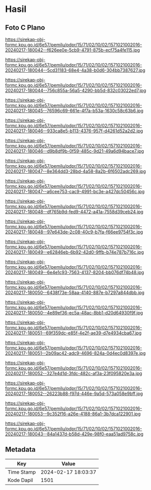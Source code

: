 # Hasil

## Foto C Plano

https://sirekap-obj-formc.kpu.go.id/6e57/pemilu/pdpr/15/71/02/10/02/1571021002016-20240217-180042--f626ee0e-5cb9-4791-875b-ecf75a4fe115.jpg

https://sirekap-obj-formc.kpu.go.id/6e57/pemilu/pdpr/15/71/02/10/02/1571021002016-20240217-180044--5cd31183-68e4-4a38-b0d6-304bb7387627.jpg

https://sirekap-obj-formc.kpu.go.id/6e57/pemilu/pdpr/15/71/02/10/02/1571021002016-20240217-180044--756c855a-56a5-4290-bb5d-832c03022ed7.jpg

https://sirekap-obj-formc.kpu.go.id/6e57/pemilu/pdpr/15/71/02/10/02/1571021002016-20240217-180045--76596c69-661e-4f7a-b53a-1630c58c63b6.jpg

https://sirekap-obj-formc.kpu.go.id/6e57/pemilu/pdpr/15/71/02/10/02/1571021002016-20240217-180046--933ca8e5-b113-4376-957f-d4261d52a2d2.jpg

https://sirekap-obj-formc.kpu.go.id/6e57/pemilu/pdpr/15/71/02/10/02/1571021002016-20240217-180046--d9b8df9b-0f59-485c-9d21-49a6d94bace7.jpg

https://sirekap-obj-formc.kpu.go.id/6e57/pemilu/pdpr/15/71/02/10/02/1571021002016-20240217-180047--8e364dd3-28bd-4a58-8a2b-6f6502adc269.jpg

https://sirekap-obj-formc.kpu.go.id/6e57/pemilu/pdpr/15/71/02/10/02/1571021002016-20240217-180047--a6cee753-cac9-4991-bc3e-a427dc50456c.jpg

https://sirekap-obj-formc.kpu.go.id/6e57/pemilu/pdpr/15/71/02/10/02/1571021002016-20240217-180048--df765b9d-fed9-4472-a41a-7558d39ceb24.jpg

https://sirekap-obj-formc.kpu.go.id/6e57/pemilu/pdpr/15/71/02/10/02/1571021002016-20240217-180048--97e643de-2c08-40c9-b7fa-f66ee9754f3c.jpg

https://sirekap-obj-formc.kpu.go.id/6e57/pemilu/pdpr/15/71/02/10/02/1571021002016-20240217-180049--e62846eb-6b92-42d0-9ffb-b74e787b716c.jpg

https://sirekap-obj-formc.kpu.go.id/6e57/pemilu/pdpr/15/71/02/10/02/1571021002016-20240217-180049--6e4e1c93-7563-4137-8204-bb076df74b48.jpg

https://sirekap-obj-formc.kpu.go.id/6e57/pemilu/pdpr/15/71/02/10/02/1571021002016-20240217-180050--6438f73e-58aa-4140-887e-b7297a844dbb.jpg

https://sirekap-obj-formc.kpu.go.id/6e57/pemilu/pdpr/15/71/02/10/02/1571021002016-20240217-180050--4e89ef36-ec5a-48ac-8bb1-d20d64930f9f.jpg

https://sirekap-obj-formc.kpu.go.id/6e57/pemilu/pdpr/15/71/02/10/02/1571021002016-20240217-180051--69f359dc-e85f-4e2f-ae39-d7e4934cba67.jpg

https://sirekap-obj-formc.kpu.go.id/6e57/pemilu/pdpr/15/71/02/10/02/1571021002016-20240217-180051--2b09ac42-adc9-4696-824a-0d4ec0d8397e.jpg

https://sirekap-obj-formc.kpu.go.id/6e57/pemilu/pdpr/15/71/02/10/02/1571021002016-20240217-180052--327e4d1d-3fdc-482c-af3a-23f095820e3a.jpg

https://sirekap-obj-formc.kpu.go.id/6e57/pemilu/pdpr/15/71/02/10/02/1571021002016-20240217-180052--26223b88-f97d-446e-9a5d-573a058e9bff.jpg

https://sirekap-obj-formc.kpu.go.id/6e57/pemilu/pdpr/15/71/02/10/02/1571021002016-20240217-180053--9c352f16-a26e-4188-86a1-3b7dca122901.jpg

https://sirekap-obj-formc.kpu.go.id/6e57/pemilu/pdpr/15/71/02/10/02/1571021002016-20240217-180043--84a1437d-b58d-429e-98f0-eaa51ad9758c.jpg


## Metadata

| Key        | Value               |
| ---------- | ------------------- |
| Time Stamp | 2024-02-17 18:03:37 |
| Kode Dapil | 1501                |



